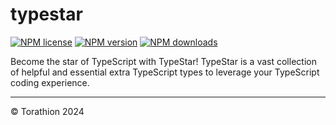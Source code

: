 # typestar

[![NPM license](https://img.shields.io/npm/l/typestar.svg)](https://www.npmjs.com/package/typestar)
[![NPM version](https://img.shields.io/npm/v/typestar.svg)](https://www.npmjs.com/package/typestar)
[![NPM downloads](https://img.shields.io/npm/dm/typestar.svg)](http://www.npmtrends.com/typestar)

Become the star of TypeScript with TypeStar! TypeStar is a vast collection of helpful and essential extra TypeScript types to leverage your TypeScript coding experience.

---

© Torathion 2024
